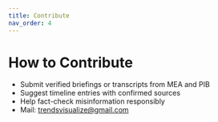 ```yaml
---
title: Contribute
nav_order: 4
---
```


# How to Contribute

- Submit verified briefings or transcripts from MEA and PIB
- Suggest timeline entries with confirmed sources
- Help fact-check misinformation responsibly
- Mail: trendsvisualize@gmail.com
